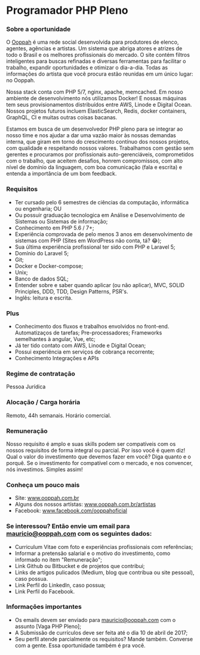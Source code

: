 # Programador PHP Pleno

### Sobre a oportunidade

O [Ooppah](https://www.ooppah.com.br) é uma rede social desenvolvida para produtores de elenco, agentes, agências e artistas. Um sistema que abriga atores 
e atrizes de todo o Brasil e os melhores profissionais do mercado. O site contém filtros inteligentes para buscas refinadas 
e diversas ferramentas para facilitar o trabalho, expandir oportunidades e otimizar o dia-a-dia. Todas as informações do artista 
que você procura estão reunidas em um único lugar: no Ooppah.

Nossa stack conta com PHP 5/7, nginx, apache, memcached. Em nosso ambiente de desenvolvimento nós utilizamos Docker! E nossas
máquinas tem seus provisionamentos distribuídos entre AWS, Linode e Digital Ocean. Nossos projetos futuros incluem ElasticSearch,
Redis, docker containers, GraphQL, CI e muitas outras coisas bacanas.

Estamos em busca de um desenvolvedor PHP pleno para se integrar ao nosso time e nos ajudar a dar uma vazão maior às nossas
demandas interna, que giram em torno do crescimento contínuo dos nossos projetos, com qualidade e respeitando nossos valores.
Trabalhamos com gestão sem gerentes e procuramos por profissionais auto-gerenciáveis, comprometidos com o trabalho, 
que aceitem desafios, honrem compromissos, com alto nível de domínio da linguagem, com boa comunicação (fala e escrita) e 
entenda a importância de um bom feedback.

### Requisitos

* Ter cursado pelo 6 semestres de ciências da computação, informática ou engenharia; OU
* Ou possuir graduação tecnologica em Análise e Desenvolvimento de Sistemas ou Sistemas de informação;
* Conhecimento em PHP 5.6 / 7+;
* Experiência comprovada de pelo menos 3 anos em desenvolvimento de sistemas com PHP (Sites em WordPress não conta, tá? 😂);
* Sua última experiência profissional ter sido com PHP e Laravel 5;
* Domínio do Laravel 5;
* Git;
* Docker e Docker-compose;
* Unix;
* Banco de dados SQL;
* Entender sobre e saber quando aplicar (ou não aplicar), MVC, SOLID Principles, DDD, TDD, Design Patterns, PSR's.
* Inglês: leitura e escrita.

### Plus

* Conhecimento dos fluxos e trabalhos envolvidos no front-end. Automatizaços de tarefas; Pre-processadores; 
Frameworks semelhantes à angular, Vue, etc;
* Já ter tido contato com AWS, Linode e Digital Ocean;
* Possui experiência em serviços de cobrança recorrente;
* Conhecimento Integrações e APIs

### Regime de contratação
Pessoa Jurídica

### Alocação / Carga horária
Remoto, 44h semanais. Horário comercial.

### Remuneração

Nosso requisito é amplo e suas skills podem ser compatíveis com os nossos requisitos de forma integral ou parcial. Por isso
você é quem diz! Qual o valor do investimento que devemos fazer em você? Diga quanto e o porquê. Se o investimento 
for compatível com o mercado, e nos convencer, nós investimos. Simples assim!

### Conheça um pouco mais
* Site: www.ooppah.com.br
* Alguns dos nossos artístas: www.ooppah.com.br/artistas
* Facebook: www.facebook.com/ooppahoficial

### Se interessou? Então envie um email para mauricio@ooppah.com com os seguintes dados:
* Curriculum Vitae com foto e experiências profissionais com referências;
* Informar a pretensão salarial e o motivo do investimento, como informado no item "Remuneração";
* Link Github ou Bitbucket e de projetos que contribui;
* Links de artigos pulicados (Medium, blog que contribua ou site pessoal), caso possua.
* Link Perfil do LinkedIn, caso possua;
* Link Perfil do Facebook.

### Informações importantes
* Os emails devem ser enviado para mauricio@ooppah.com com o assunto [Vaga PHP Pleno];
* A Submissão de currículos deve ser feita até o dia 10 de abril de 2017;
* Seu perfíl atende parcialmente os requisitos? Mande também. Converse com a gente. Essa oportunidade também é pra você.
